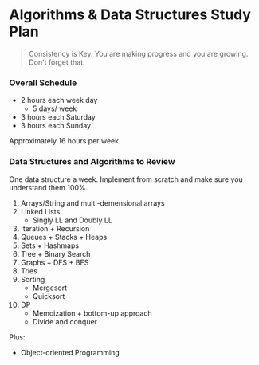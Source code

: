 # Algorithms & Data Structures Study Plan

<blockquote>Consistency is Key.
You are making progress and you are growing. Don't forget that.</blockquote>

### Overall Schedule

* 2 hours each week day
    * 5 days/ week
* 3 hours each Saturday
* 3 hours each Sunday

Approximately 16 hours per week.

### Data Structures and Algorithms to Review

One data structure a week. Implement from scratch and make sure you understand them 100%.

1. Arrays/String and multi-demensional arrays
2. Linked Lists
    - Singly LL and Doubly LL
3. Iteration + Recursion
4. Queues + Stacks + Heaps
5. Sets + Hashmaps
6. Tree + Binary Search
7. Graphs + DFS + BFS
8. Tries
9. Sorting
    - Mergesort
    - Quicksort
10. DP
    - Memoization + bottom-up approach
    - Divide and conquer

Plus:

+ Object-oriented Programming

